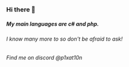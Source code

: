 ### Hi there 👋

##### My main languages are c# and php.
###### I know many more to so don't be afraid to ask!

###### Find me on discord @p1xat10n
